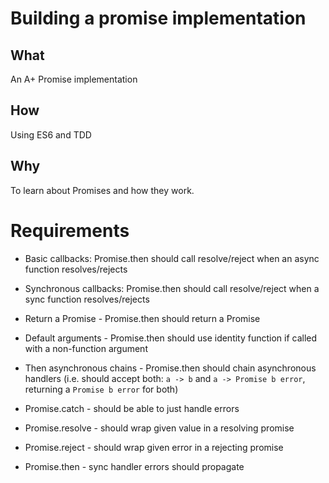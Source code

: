 # Building a promise implementation


## What

An A+ Promise implementation

## How

Using ES6 and TDD

## Why

To learn about Promises and how they work.

# Requirements

- Basic callbacks: Promise.then should call resolve/reject when an async function resolves/rejects

- Synchronous callbacks: Promise.then should call resolve/reject when a sync function resolves/rejects

- Return a Promise - Promise.then should return a Promise

- Default arguments - Promise.then should use identity function if called with a non-function argument

- Then asynchronous chains - Promise.then should chain asynchronous handlers (i.e. should accept both: `a -> b` and `a -> Promise b error`, returning a `Promise b error` for both)

- Promise.catch - should be able to just handle errors

- Promise.resolve - should wrap given value in a resolving promise

- Promise.reject - should wrap given error in a rejecting promise

- Promise.then - sync handler errors should propagate

